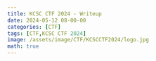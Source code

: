 ```yaml
---
title: KCSC CTF 2024 - Writeup
date: 2024-05-12 08-00-00
categories: [CTF]
tags: [CTF,KCSC CTF 2024]
image: /assets/image/CTF/KCSCCTF2024/logo.jpg
math: true
---
```


